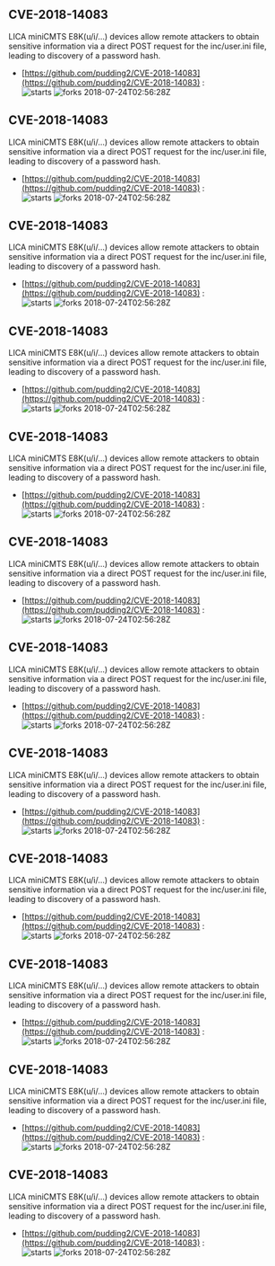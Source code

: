 ## CVE-2018-14083
 LICA miniCMTS E8K(u/i/...) devices allow remote attackers to obtain sensitive information via a direct POST request for the inc/user.ini file, leading to discovery of a password hash.

- [https://github.com/pudding2/CVE-2018-14083](https://github.com/pudding2/CVE-2018-14083) :  
![starts](https://img.shields.io/github/stars/pudding2/CVE-2018-14083.svg) 
![forks](https://img.shields.io/github/forks/pudding2/CVE-2018-14083.svg) 
2018-07-24T02:56:28Z

## CVE-2018-14083
 LICA miniCMTS E8K(u/i/...) devices allow remote attackers to obtain sensitive information via a direct POST request for the inc/user.ini file, leading to discovery of a password hash.

- [https://github.com/pudding2/CVE-2018-14083](https://github.com/pudding2/CVE-2018-14083) :  
![starts](https://img.shields.io/github/stars/pudding2/CVE-2018-14083.svg) 
![forks](https://img.shields.io/github/forks/pudding2/CVE-2018-14083.svg) 
2018-07-24T02:56:28Z

## CVE-2018-14083
 LICA miniCMTS E8K(u/i/...) devices allow remote attackers to obtain sensitive information via a direct POST request for the inc/user.ini file, leading to discovery of a password hash.

- [https://github.com/pudding2/CVE-2018-14083](https://github.com/pudding2/CVE-2018-14083) :  
![starts](https://img.shields.io/github/stars/pudding2/CVE-2018-14083.svg) 
![forks](https://img.shields.io/github/forks/pudding2/CVE-2018-14083.svg) 
2018-07-24T02:56:28Z

## CVE-2018-14083
 LICA miniCMTS E8K(u/i/...) devices allow remote attackers to obtain sensitive information via a direct POST request for the inc/user.ini file, leading to discovery of a password hash.

- [https://github.com/pudding2/CVE-2018-14083](https://github.com/pudding2/CVE-2018-14083) :  
![starts](https://img.shields.io/github/stars/pudding2/CVE-2018-14083.svg) 
![forks](https://img.shields.io/github/forks/pudding2/CVE-2018-14083.svg) 
2018-07-24T02:56:28Z

## CVE-2018-14083
 LICA miniCMTS E8K(u/i/...) devices allow remote attackers to obtain sensitive information via a direct POST request for the inc/user.ini file, leading to discovery of a password hash.

- [https://github.com/pudding2/CVE-2018-14083](https://github.com/pudding2/CVE-2018-14083) :  
![starts](https://img.shields.io/github/stars/pudding2/CVE-2018-14083.svg) 
![forks](https://img.shields.io/github/forks/pudding2/CVE-2018-14083.svg) 
2018-07-24T02:56:28Z

## CVE-2018-14083
 LICA miniCMTS E8K(u/i/...) devices allow remote attackers to obtain sensitive information via a direct POST request for the inc/user.ini file, leading to discovery of a password hash.

- [https://github.com/pudding2/CVE-2018-14083](https://github.com/pudding2/CVE-2018-14083) :  
![starts](https://img.shields.io/github/stars/pudding2/CVE-2018-14083.svg) 
![forks](https://img.shields.io/github/forks/pudding2/CVE-2018-14083.svg) 
2018-07-24T02:56:28Z

## CVE-2018-14083
 LICA miniCMTS E8K(u/i/...) devices allow remote attackers to obtain sensitive information via a direct POST request for the inc/user.ini file, leading to discovery of a password hash.

- [https://github.com/pudding2/CVE-2018-14083](https://github.com/pudding2/CVE-2018-14083) :  
![starts](https://img.shields.io/github/stars/pudding2/CVE-2018-14083.svg) 
![forks](https://img.shields.io/github/forks/pudding2/CVE-2018-14083.svg) 
2018-07-24T02:56:28Z

## CVE-2018-14083
 LICA miniCMTS E8K(u/i/...) devices allow remote attackers to obtain sensitive information via a direct POST request for the inc/user.ini file, leading to discovery of a password hash.

- [https://github.com/pudding2/CVE-2018-14083](https://github.com/pudding2/CVE-2018-14083) :  
![starts](https://img.shields.io/github/stars/pudding2/CVE-2018-14083.svg) 
![forks](https://img.shields.io/github/forks/pudding2/CVE-2018-14083.svg) 
2018-07-24T02:56:28Z

## CVE-2018-14083
 LICA miniCMTS E8K(u/i/...) devices allow remote attackers to obtain sensitive information via a direct POST request for the inc/user.ini file, leading to discovery of a password hash.

- [https://github.com/pudding2/CVE-2018-14083](https://github.com/pudding2/CVE-2018-14083) :  
![starts](https://img.shields.io/github/stars/pudding2/CVE-2018-14083.svg) 
![forks](https://img.shields.io/github/forks/pudding2/CVE-2018-14083.svg) 
2018-07-24T02:56:28Z

## CVE-2018-14083
 LICA miniCMTS E8K(u/i/...) devices allow remote attackers to obtain sensitive information via a direct POST request for the inc/user.ini file, leading to discovery of a password hash.

- [https://github.com/pudding2/CVE-2018-14083](https://github.com/pudding2/CVE-2018-14083) :  
![starts](https://img.shields.io/github/stars/pudding2/CVE-2018-14083.svg) 
![forks](https://img.shields.io/github/forks/pudding2/CVE-2018-14083.svg) 
2018-07-24T02:56:28Z

## CVE-2018-14083
 LICA miniCMTS E8K(u/i/...) devices allow remote attackers to obtain sensitive information via a direct POST request for the inc/user.ini file, leading to discovery of a password hash.

- [https://github.com/pudding2/CVE-2018-14083](https://github.com/pudding2/CVE-2018-14083) :  
![starts](https://img.shields.io/github/stars/pudding2/CVE-2018-14083.svg) 
![forks](https://img.shields.io/github/forks/pudding2/CVE-2018-14083.svg) 
2018-07-24T02:56:28Z

## CVE-2018-14083
 LICA miniCMTS E8K(u/i/...) devices allow remote attackers to obtain sensitive information via a direct POST request for the inc/user.ini file, leading to discovery of a password hash.

- [https://github.com/pudding2/CVE-2018-14083](https://github.com/pudding2/CVE-2018-14083) :  
![starts](https://img.shields.io/github/stars/pudding2/CVE-2018-14083.svg) 
![forks](https://img.shields.io/github/forks/pudding2/CVE-2018-14083.svg) 
2018-07-24T02:56:28Z

